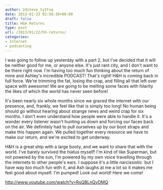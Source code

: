 ```yaml
---
author: 2dsteve_ty3fxq
date: 2013-01-23 02:58:39+00:00
draft: false
title: H&H Returns
type: post
url: /2013/01/22/hh-returns/
categories:
- Internet
- podcasting
---
```


I was going to follow up yesterday with a part 2, but I've decided that it will be neither good for me, or anyone else. It's just rant city, and I don't want to be there right now. I'm having too much fun thinking about the return of mine and Ashley's incredible PODCAST! That's right! H&H is coming back in full force. We're trimming the fat, losing the crap, and filling all that left over space with awesome! We are going to be melting some faces with hilarity the likes of which the world has never seen before!

It's been nearly six whole months since we graced the internet with our presence, and, frankly, we feel like that is simply too long! No human being should go without hearing about strange news and weird crap for six months. I don't even understand how people were able to handle it. It's a wonder every listener wasn't hunting us down and forcing our faces back on the air. We definitely had to pull ourselves up by our boot straps and make this happen again. We pulled together every resource we have to make our return, and we're excited to get underway.

H&H is a great ship with a large booty, and we want to share that with the world. I've barely survived the hiatus myself! I'm kind of like Superman, but not powered by the sun, I'm powered by my own voice travelling through the internets to other people's ears. I suppose it's a little narcissistic  but I have way too much fun with it, and Ash laughs at me a lot so it makes me feel good about myself. I'm pumped! Look out world! Here we come!



http://www.youtube.com/watch?v=RsQBLnQyDMQ
